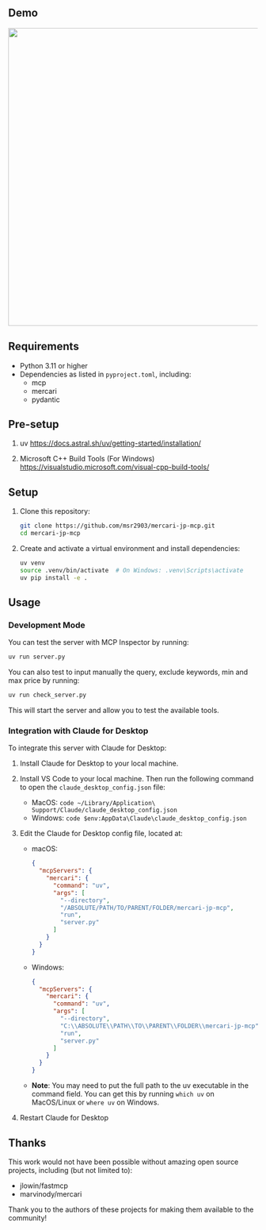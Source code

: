 ## Demo
<img src="/assets/demo.gif" width="600" height="600"/>

## Requirements

- Python 3.11 or higher
- Dependencies as listed in `pyproject.toml`, including:
  - mcp
  - mercari
  - pydantic
    
## Pre-setup

1. uv
   https://docs.astral.sh/uv/getting-started/installation/

2. Microsoft C++ Build Tools (For Windows)
   https://visualstudio.microsoft.com/visual-cpp-build-tools/

## Setup

1. Clone this repository:
   ```bash
   git clone https://github.com/msr2903/mercari-jp-mcp.git
   cd mercari-jp-mcp
   ```

2. Create and activate a virtual environment and install dependencies:
   ```bash
   uv venv
   source .venv/bin/activate  # On Windows: .venv\Scripts\activate
   uv pip install -e .
   ```

## Usage

### Development Mode

You can test the server with MCP Inspector by running:

```bash
uv run server.py
```

You can also test to input manually the query, exclude keywords, min and max price by running:

```bash
uv run check_server.py
```

This will start the server and allow you to test the available tools.

### Integration with Claude for Desktop

To integrate this server with Claude for Desktop:

1. Install Claude for Desktop to your local machine.
2. Install VS Code to your local machine. Then run the following command to open the `claude_desktop_config.json` file:
   - MacOS: `code ~/Library/Application\ Support/Claude/claude_desktop_config.json`
   - Windows: `code $env:AppData\Claude\claude_desktop_config.json`

3. Edit the Claude for Desktop config file, located at:
   - macOS: 
     ```json
     {
       "mcpServers": {
         "mercari": {
           "command": "uv",
           "args": [
             "--directory",
             "/ABSOLUTE/PATH/TO/PARENT/FOLDER/mercari-jp-mcp",
             "run",
             "server.py"
           ]
         }
       }
     }
     ```
   - Windows:
     ```json
     {
       "mcpServers": {
         "mercari": {
           "command": "uv",
           "args": [
             "--directory",
             "C:\\ABSOLUTE\\PATH\\TO\\PARENT\\FOLDER\\mercari-jp-mcp",
             "run",
             "server.py"
           ]
         }
       }
     }
     ```

   - **Note**: You may need to put the full path to the uv executable in the command field. You can get this by running `which uv` on MacOS/Linux or `where uv` on Windows.

4. Restart Claude for Desktop

## Thanks
This work would not have been possible without amazing open source projects, including (but not limited to):

- jlowin/fastmcp
- marvinody/mercari

Thank you to the authors of these projects for making them available to the community!
